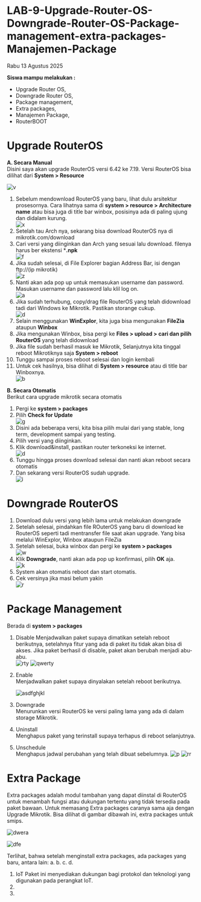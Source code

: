 # LAB-9-Upgrade-Router-OS-Downgrade-Router-OS-Package-management-extra-packages-Manajemen-Package
Rabu 13 Agustus 2025

**Siswa mampu melakukan :**  
- Upgrade Router OS,  
- Downgrade Router OS,  
- Package management,  
- Extra packages,  
- Manajemen Package,  
- RouterBOOT  

# Upgrade RouterOS
**A. Secara Manual**  
        Disini saya akan upgrade RouterOS versi 6.42 ke 7.19. Versi RouterOS bisa dilihat dari **System > Resource**  
        
![v](reso.PNG)  
    
  1. Sebelum mendownload RouterOS yang baru, lihat dulu arsitektur prosesornya. Cara lihatnya sama di **system > resource > Architecture name** atau bisa juga di title bar winbox, posisinya ada di paling ujung dan didalam kurung.  
    ![x](reso.PNG)  
  2. Setelah tau Arch nya, sekarang bisa download RouterOS nya di mikrotik.com/download  
  3. Cari versi yang diinginkan dan Arch yang sesuai lalu download. filenya harus ber ekstensi ***.npk**  
    ![f](routeros.PNG)  
  5. Jika sudah selesai, di File Explorer bagian Address Bar, isi dengan ftp://(ip mikrotik)  
    ![z](atas.PNG)  
  6. Nanti akan ada pop up untuk memasukan username dan password. Masukan username dan password lalu klil log on.  
    ![a](login.PNG)  
  7. Jika sudah terhubung, copy/drag file RouterOS yang telah didownload tadi dari Windows ke Mikrotik. Pastikan storange cukup.  
    ![d](dir.PNG)  
  8. Selain menggunakan **WinExplor**, kita juga bisa mengunakan **FileZia** ataupun **Winbox**  
  9. Jika mengunakan Winbox, bisa pergi ke **Files > upload > cari dan pilih RouterOS** yang telah didownload  
  10. Jika file sudah berhasil masuk ke Mikrotik, Selanjutnya kita tinggal reboot Mikrotiknya saja **System > reboot**  
  11. Tunggu sampai proses reboot selesai dan login kembali  
  12. Untuk cek hasilnya, bisa dilihat di **System > resource** atau di title bar Winboxnya.  
    ![b](persi.PNG)  

**B. Secara Otomatis**  
    Berikut cara upgrade mikrotik secara otomatis  
  1. Pergi ke **system > packages**  
  2. Pilih **Check for Update**  
     ![g](pkg.PNG)  
  3. Disini ada beberapa versi, kita bisa pilih mulai dari yang stable, long term, development sampai yang testing.  
  4. Pilih versi yang diinginkan.  
  5. Klik download&install, pastikan router terkoneksi ke internet.  
     ![d](pkgs.PNG)  
  6. Tunggu hingga proses download selesai dan nanti akan reboot secara otomatis  
  7. Dan sekarang versi RouterOS sudah upgrade.  
      ![i](verion.PNG)  

# Downgrade RouterOS
  1. Download dulu versi yang lebih lama untuk melakukan downgrade  
  2. Setelah selesai, pindahkan file ROuterOS yang baru di download ke RouterOS seperti tadi mentransfer file saat akan upgrade. Yang bisa melalui WinExplor, Winbox ataupun FileZia  
  3. Setelah selesai, buka winbox dan pergi ke **system > packages**  
     ![w](paket.PNG)  
  4. Klik **Downgrade**, nanti akan ada pop up konfirmasi, pilih **OK** aja.  
     ![k](ribut.PNG)  
  5. System akan otomatis reboot dan start otomatis.  
  6. Cek versinya jika masi belum yakin  
     ![r](persis.PNG)  

# Package Management  
Berada di **system > packages**  
    
  1. Disable
        Menjadwalkan paket supaya dimatikan setelah reboot berikutnya, setelahnya fitur yang ada di paket itu tidak akan bisa di akses. Jika paket berhasil di disable, paket akan berubah menjadi abu-abu.  
     ![rty](vfdfg.PNG)
     ![qwerty](after.PNG)  
       
  2. Enable  
        Menjadwalkan paket supaya dinyalakan setelah reboot berikutnya.  

     ![asdfghjkl](zxcvb.PNG)  
  4. Downgrade  
        Menurunkan versi RouterOS ke versi paling lama yang ada di dalam storage Mikrotik.  
  6. Uninstall  
        Menghapus paket yang terinstall supaya terhapus di reboot selanjutnya.  
  8. Unschedule  
        Menghapus jadwal perubahan yang telah dibuat sebelumnya.
     ![p](mnbv.PNG)
     ![rr](tgbhy.PNG)

# Extra Package  
Extra packages adalah modul tambahan yang dapat diinstal di RouterOS untuk menambah fungsi atau dukungan tertentu yang tidak tersedia pada paket bawaan. Untuk memasang Extra packages caranya sama aja dengan Upgrade Mikrotik. Bisa dilihat di gambar dibawah ini, extra packages untuk smips.  
  
![dwera]()  
  
![dfe]()  

Terlihat, bahwa setelah menginstall extra packages, ada packages yang baru, antara lain:
a.
b.
c.
d.
   1. IoT
      Paket ini menyediakan dukungan bagi protokol dan teknologi yang digunakan pada perangkat IoT.
   3. 
   4.
        
